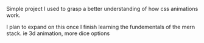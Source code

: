 Simple project I used to grasp a better understanding of how css animations work.

I plan to expand on this once I finish learning the fundementals of the mern stack. 
ie 3d animation, more dice options
